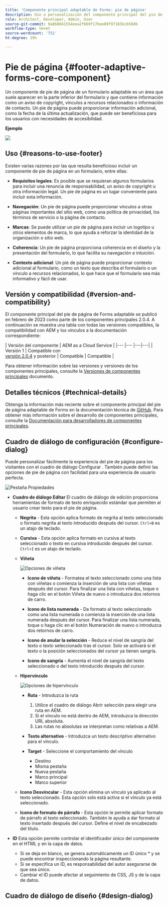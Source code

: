 ```yaml
---
title: 'Componente principal adaptable de Forms: pie de página'
description: Uso o personalización del componente principal del pie de página adaptable de Forms.
role: Architect, Developer, Admin, User
source-git-commit: 9a8b8661554eea2f669f17bee89f97165bcb58db
workflow-type: tm+mt
source-wordcount: '751'
ht-degree: 19%

---
```



# Pie de página {#footer-adaptive-forms-core-component}

Un componente de pie de página de un formulario adaptable es un área que suele aparecer en la parte inferior del formulario y que contiene información como un aviso de copyright, vínculos a recursos relacionados o información de contacto. Un pie de página puede proporcionar información adicional, como la fecha de la última actualización, que puede ser beneficiosa para los usuarios con necesidades de accesibilidad.

**Ejemplo**

![](/help/adaptive-forms/assets/footer.png)

## Uso {#reasons-to-use-footer}

Existen varias razones por las que resulta beneficioso incluir un componente de pie de página en un formulario, entre ellas:

* **Requisitos legales**: Es posible que se requieran algunos formularios para incluir una renuncia de responsabilidad, un aviso de copyright u otra información legal. Un pie de página es un lugar conveniente para incluir esta información.

* **Navegación**: Un pie de página puede proporcionar vínculos a otras páginas importantes del sitio web, como una política de privacidad, los términos de servicio o la página de contacto.

* **Marcas**: Se puede utilizar un pie de página para incluir un logotipo u otros elementos de marca, lo que ayuda a reforzar la identidad de la organización o sitio web.

* **Coherencia**: Un pie de página proporciona coherencia en el diseño y la presentación del formulario, lo que facilita su navegación e intuición.

* **Contexto adicional**: Un pie de página puede proporcionar contexto adicional al formulario, como un texto que describa el formulario o un vínculo a recursos relacionados, lo que hace que el formulario sea más informativo y fácil de usar.

## Versión y compatibilidad {#version-and-compatibility}

El componente principal del pie de página de Forms adaptable se publicó en febrero de 2023 como parte de los componentes principales 2.0.4. A continuación se muestra una tabla con todas las versiones compatibles, la compatibilidad con AEM y los vínculos a la documentación correspondiente:

| Versión del componente | AEM as a Cloud Service |
|--- |--- |---|---|
| Versión 1 | Compatible  con<br>[versión 2.0.4](/help/versions.md) y posterior | Compatible | Compatible |

Para obtener información sobre las versiones y versiones de los componentes principales, consulte la [Versiones de componentes principales](/help/versions.md) documento.

<!-- ## Sample Component Output {#sample-component-output}

To experience the Accordion Component as well as see examples of its configuration options as well as HTML and JSON output, visit the [Component Library](https://adobe.com/go/aem_cmp_library_accordion). -->

## Detalles técnicos {#technical-details}

Obtenga la información más reciente sobre el componente principal del pie de página adaptable de Forms en la documentación técnica de [GitHub](https://github.com/adobe/aem-core-forms-components/tree/master/ui.af.apps/src/main/content/jcr_root/apps/core/fd/components/form/footer/v1/footer). Para obtener más información sobre el desarrollo de componentes principales, consulte la [Documentación para desarrolladores de componentes principales](/help/developing/overview.md).


## Cuadro de diálogo de configuración {#configure-dialog}

Puede personalizar fácilmente la experiencia del pie de página para los visitantes con el cuadro de diálogo Configurar . También puede definir las opciones de pie de página con facilidad para una experiencia de usuario perfecta.

![Pestaña Propiedades](/help/adaptive-forms/assets/footer_propertiestab.png)

* **Cuadro de diálogo Editar**
El cuadro de diálogo de edición proporciona herramientas de formato de texto enriquecido estándar que permiten al usuario crear texto para el pie de página.

   * **Negrita** - Esta opción aplica formato de negrita al texto seleccionado o formato negrita al texto introducido después del cursor. `Ctrl+B` es un atajo de teclado.

   * **Cursiva** - Esta opción aplica formato en cursiva al texto seleccionado o texto en cursiva introducido después del cursor. `Ctrl+I` es un atajo de teclado.

   * **Viñeta**

      ![Opciones de viñeta](/help/adaptive-forms/assets/footer_bullet.png)

      * **Icono de viñeta** - Formatea el texto seleccionado como una lista con viñetas o comienza la inserción de una lista con viñetas después del cursor. Para finalizar una lista con viñetas, toque o haga clic en el botón Viñeta de nuevo o introduzca dos retornos de carro.

      * **Icono de lista numerada** - Da formato al texto seleccionado como una lista numerada o comienza la inserción de una lista numerada después del cursor. Para finalizar una lista numerada, toque o haga clic en el botón Numeración de nuevo o introduzca dos retornos de carro.

      * **Icono de anular la selección** - Reduce el nivel de sangría del texto o texto seleccionado tras el cursor. Solo se activará si el texto o la posición seleccionados del cursor ya tienen sangría.

      * **Icono de sangría** - Aumenta el nivel de sangría del texto seleccionado o del texto introducido después del cursor.
   * **Hipervínculo**

      ![Opciones de hipervínculo](/help/adaptive-forms/assets/footer_link.png)


      * **Ruta** - Introduzca la ruta
         1. Utilice el cuadro de diálogo Abrir selección para elegir una ruta en AEM.
         1. Si el vínculo no está dentro de AEM, introduzca la dirección URL absoluta.
         1. Las rutas no absolutas se interpretan como relativas a AEM.
      * **Texto alternativo** - Introduzca un texto descriptivo alternativo para el vínculo.

      * **Target** - Seleccione el comportamiento del vínculo
         * Destino
         * Misma pestaña
         * Nueva pestaña
         * Marco principal
         * Marco superior
   * **Icono Desvincular** - Esta opción elimina un vínculo ya aplicado al texto seleccionado. Esta opción solo está activa si el vínculo ya está seleccionado.

   * **Icono de formato de párrafo** - Esta opción le permite aplicar formato de párrafo al texto seleccionado. También le ayuda a dar formato al texto insertado después del cursor. Define el nivel de encabezado del título.



* **ID**
Esta opción permite controlar el identificador único del componente en el HTML y en la capa de datos.

   * Si se deja en blanco, se genera automáticamente un ID único * y se puede encontrar inspeccionando la página resultante.
   * Si se especifica un ID, es responsabilidad del autor asegurarse de que sea único.
   * Cambiar el ID puede afectar al seguimiento de CSS, JS y de la capa de datos.

## Cuadro de diálogo de diseño {#design-dialog}



